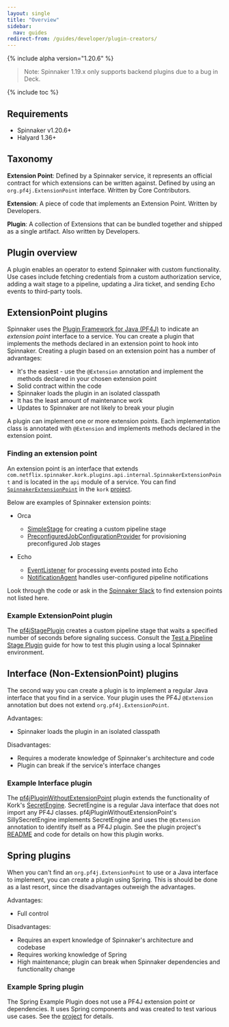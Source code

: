 ```yaml
---
layout: single
title: "Overview"
sidebar:
  nav: guides
redirect-from: /guides/developer/plugin-creators/
---
```


{% include alpha version="1.20.6" %}

>Note: Spinnaker 1.19.x only supports backend plugins due to a bug in Deck.

{% include toc %}


## Requirements

* Spinnaker v1.20.6+
* Halyard 1.36+

## Taxonomy

**Extension Point**: Defined by a Spinnaker service, it represents an official contract for which extensions can be written against. Defined by using an `org.pf4j.ExtensionPoint` interface. Written by Core Contributors.

**Extension**: A piece of code that implements an Extension Point. Written by Developers.

**Plugin**: A collection of Extensions that can be bundled together and shipped as a single artifact. Also written by Developers.

## Plugin overview

A plugin enables an operator to extend Spinnaker with custom functionality. Use cases include fetching credentials from a custom authorization service, adding a wait stage to a pipeline, updating a Jira ticket, and sending Echo events to third-party tools.

## ExtensionPoint plugins

Spinnaker uses the [Plugin Framework for Java (PF4J)](https://github.com/pf4j/pf4j) to indicate an _extension point_ interface to a service. You can create a plugin that implements the methods declared in an extension point to hook into Spinnaker. Creating a plugin based on an extension point has a number of advantages:

* It's the easiest - use the `@Extension` annotation and implement the methods declared in your chosen extension point
* Solid contract within the code
* Spinnaker loads the plugin in an isolated classpath
* It has the least amount of maintenance work
* Updates to Spinnaker are not likely to break your plugin

A plugin can implement one or more extension points. Each implementation class is annotated with `@Extension` and implements methods declared in the extension point.

### Finding an extension point

An extension point is an interface that extends `com.netflix.spinnaker.kork.plugins.api.internal.SpinnakerExtensionPoint` and is located in the `api` module of a service. You can find [`SpinnakerExtensionPoint`](https://github.com/spinnaker/kork/blob/master/kork-plugins-api/src/main/java/com/netflix/spinnaker/kork/plugins/api/internal/SpinnakerExtensionPoint.java) in the `kork` [project](https://github.com/spinnaker/kork).

Below are examples of Spinnaker extension points:

* Orca
  - [SimpleStage](https://github.com/spinnaker/orca/blob/master/orca-api/src/main/java/com/netflix/spinnaker/orca/api/simplestage/SimpleStage.java) for creating a custom pipeline stage
  - [PreconfiguredJobConfigurationProvider](https://github.com/spinnaker/orca/blob/master/orca-api/src/main/java/com/netflix/spinnaker/orca/api/preconfigured/jobs/PreconfiguredJobConfigurationProvider.java) for provisioning preconfigured Job stages

* Echo
  - [EventListener](https://github.com/spinnaker/echo/blob/master/echo-api/src/main/java/com/netflix/spinnaker/echo/api/events/EventListener.java) for processing events posted into Echo
  - [NotificationAgent](https://github.com/spinnaker/echo/blob/master/echo-api/src/main/java/com/netflix/spinnaker/echo/api/events/NotificationAgent.java) handles user-configured pipeline notifications

Look through the code or ask in the [Spinnaker Slack](https://join.spinnaker.io/) to find extension points not listed here.

### Example ExtensionPoint plugin

The [pf4jStagePlugin](https://github.com/spinnaker-plugin-examples/pf4jStagePlugin) creates a custom pipeline stage that waits a specified number of seconds before signaling success. Consult the [Test a Pipeline Stage Plugin](/guides/developer/plugin-creators/deck-plugin/) guide for how to test this plugin using a local Spinnaker environment.

## Interface (Non-ExtensionPoint) plugins

The second way you can create a plugin is to implement a regular Java interface that you find in a service. Your plugin uses the PF4J `@Extension` annotation but does not extend `org.pf4j.ExtensionPoint`.    

Advantages:
* Spinnaker loads the plugin in an isolated classpath

Disadvantages:
* Requires a moderate knowledge of Spinnaker's architecture and code
* Plugin can break if the service's interface changes

### Example Interface plugin

The [pf4jPluginWithoutExtensionPoint](https://github.com/spinnaker-plugin-examples/pf4jPluginWithoutExtensionPoint) plugin extends the functionality of Kork's [SecretEngine](https://github.com/spinnaker/kork/blob/5c5bf12a54ca840b7c6c9f4a57cf3c445ddd910e/kork-secrets/src/main/java/com/netflix/spinnaker/kork/secrets/SecretEngine.java). SecretEngine is a regular Java interface that does not import any PF4J classes. pf4jPluginWithoutExtensionPoint's SillySecretEngine implements SecretEngine and uses the `@Extension` annotation to identify itself as a PF4J plugin. See the plugin project's [README](https://github.com/spinnaker-plugin-examples/pf4jPluginWithoutExtensionPoint) and code for details on how this plugin works.

## Spring plugins

When you can't find an `org.pf4j.ExtensionPoint` to use or a Java interface to implement, you can create a plugin using Spring. This is should be done as a last resort, since the disadvantages outweigh the advantages.

Advantages:

* Full control

Disadvantages:

* Requires an expert knowledge of Spinnaker's architecture and codebase
* Requires working knowledge of Spring
* High maintenance; plugin can break when Spinnaker dependencies and functionality change


### Example Spring plugin

The Spring Example Plugin does not use a PF4J extension point or dependencies. It uses Spring components and was created to test various use cases. See the [project](https://github.com/spinnaker-plugin-examples/springExamplePlugin) for details.
